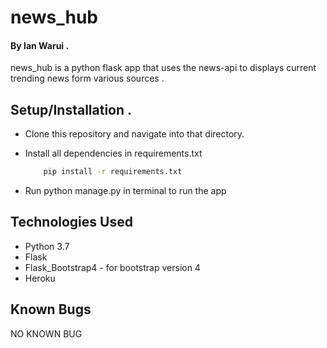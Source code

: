 # news_hub

#### By Ian Warui .
news_hub is a python flask app that uses the news-api to displays current trending news form various sources .

## Setup/Installation .
* Clone this repository and navigate into that directory.
* Install all dependencies in requirements.txt

    ```bash
        pip install -r requirements.txt
    ```
* Run python manage.py in terminal to run the app

## Technologies Used
+ Python 3.7
+ Flask
+ Flask_Bootstrap4 - for bootstrap version 4
+ Heroku 

## Known Bugs
  NO KNOWN BUG
